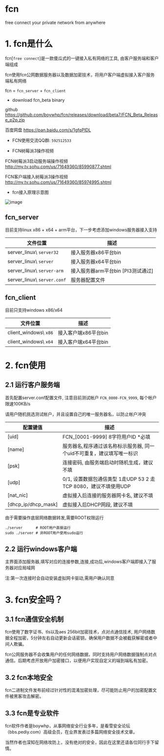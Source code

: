 # fcn
free connect your private network from anywhere

# 1. fcn是什么

fcn[`free connect`]是一款傻瓜式的一键接入私有网络的工具, 由客户服务端和客户端组成

fcn使用fcn公网数据服务器以及数据加密技术，将用户客户端虚拟接入客户服务端私有网络

fcn = `fcn_server` + `fcn_client`

* download fcn_beta binary 
  
github https://github.com/boywhp/fcn/releases/download/beta7/FCN_Beta_Release_p2p.zip
  
百度网盘 https://pan.baidu.com/s/1gfqPlDL

* FCN使用交流QQ群: `592512533`

* FCN树莓派3操作视频

FCN树莓派3启动服务端操作视频 http://my.tv.sohu.com/us/71649360/85990877.shtml
  
FCN客户端接入树莓派3操作视频 http://my.tv.sohu.com/us/71649360/85974995.shtml
  
* fcn接入原理示意图

![image](https://github.com/boywhp/fcn/raw/master/FCN%E7%BD%91%E7%BB%9C%E7%A4%BA%E6%84%8F%E5%9B%BE.png)

## fcn_server

目前支持linux x86 + x64 + arm平台，下一步考虑添加windows服务器接入支持

|文件位置|描述
|-------|---
|server_linux\ `server32` | 接入服务器x86平台bin
|server_linux\ `server` | 接入服务器x64平台bin
|server_linux\ `server-arm` | 接入服务器arm平台bin [PI3测试通过]
|server_linux\ `server.conf` | 服务器配置文件

## fcn_client

目前只支持windows x86/x64 

|文件位置|描述
|-------|---
|client_windows\ `x86` | 接入客户端x86平台bin
|client_windows\ `x64` | 接入客户端x64平台bin

# 2. fcn使用

## 2.1 运行客户服务端

首先配置server.conf配置文件, 注意目前测试帐户 `FCN_0000-FCN_9999`, 每个帐户限速100KB/s

请用户随机挑选测试帐户，并且设置自己的唯一服务器名，以防止帐户冲突

|配置键值|描述
|-------|---
| [uid] | FCN_[0001-9999] 8字符用户ID *必填
| [name] | 服务器名,程序通过该名称标示服务器, 同一个uid不可重复，建议填写唯一标识
| [psk]| 连接密码, 由服务端启动时随机生成，建议不填
| [udp]| 0/1, 设置数据包通信类型 1走UDP 53 2 走TCP 8080，建议不填使用UDP
| [nat_nic] | 虚拟接入后连接的服务器网卡名, 建议不填
| [dhcp_ip/dhcp_mask] |  虚拟接入后DHCP网段, 建议不填

由于需要操作底层网络数据转发,需要ROOT权限运行
```shell
./server      # ROOT用户直接运行
sudo ./server # 非ROOT用户使用sudo运行
```

## 2.2 运行windows客户端

主界面添加服务器,填写对应的连接参数,连接,成功后,windows客户端即接入了服务器对应局域网

注:第一次连接时会自动安装虚拟网卡驱动,需用户确认同意

# 3. fcn安全吗？

## 3.1 fcn通信安全机制

fcn使用了数字证书、tls以及aes 256bit加密技术，点对点通信技术, 用户网络数据全程加密，5分钟左右自动更新会话密钥，确保用户数据不会被截获解密或者中间人欺骗。

fcn公网服务器不会收集用户的任何网络数据，同时支持用户网络数据强制点对点通信。后期考虑开放用户加密接口，以便用户实现自定义的端到端私有加密。

## 3.2 fcn本地安全

fcn二进制文件发布前经过针对性的混淆加密处理，尽可能防止用户的加密配置文件被黑客攻击解密。

## 3.3 fcn是专业软件

fcn软件作者是boywhp，从事网络安全行业多年，是看雪安全论坛（bbs.pediy.com）高级会员，在业界发表过多篇网络安全技术文章。

当然作者也深知在网络攻防上，没有绝对的安全，因此在这里还请各位同行手下留情。

